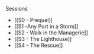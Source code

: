 Sessions
- [[S0 - Prequel]]
- [[S1 -Any Port in a Storm]]
- [[S2 - Walk in the Managerie]]
- [[S3 - The Lighthouse]]
- [[S4 - The Rescue]]